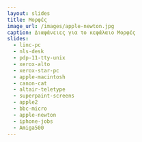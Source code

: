 ```yaml
---
layout: slides
title: Μορφές 
image_url: /images/apple-newton.jpg
caption: Διαφάνειες για το κεφάλαιο Μορφές 
slides:
  - linc-pc
  - nls-desk
  - pdp-11-tty-unix
  - xerox-alto
  - xerox-star-pc
  - apple-macintosh
  - canon-cat
  - altair-teletype
  - superpaint-screens
  - apple2
  - bbc-micro
  - apple-newton
  - iphone-jobs
  - Amiga500
---
```


